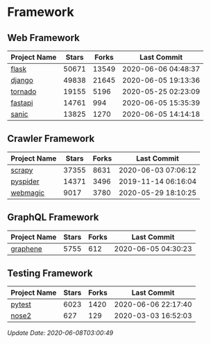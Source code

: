 # Framework

## Web Framework

| Project Name | Stars | Forks | Last Commit |
| ------------ | ----- | ----- | ----------- |
| [flask](https://github.com/pallets/flask) | 50671 | 13549 | 2020-06-06 04:48:37 |
| [django](https://github.com/django/django) | 49838 | 21645 | 2020-06-05 19:13:36 |
| [tornado](https://github.com/tornadoweb/tornado) | 19155 | 5196 | 2020-05-25 02:23:09 |
| [fastapi](https://github.com/tiangolo/fastapi) | 14761 | 994 | 2020-06-05 15:35:39 |
| [sanic](https://github.com/huge-success/sanic) | 13825 | 1270 | 2020-06-05 14:14:18 |

## Crawler Framework

| Project Name | Stars | Forks | Last Commit |
| ------------ | ----- | ----- | ----------- |
| [scrapy](https://github.com/scrapy/scrapy) | 37355 | 8631 | 2020-06-03 07:06:12 |
| [pyspider](https://github.com/binux/pyspider) | 14371 | 3496 | 2019-11-14 06:16:04 |
| [webmagic](https://github.com/code4craft/webmagic) | 9017 | 3780 | 2020-05-29 18:10:25 |

## GraphQL Framework

| Project Name | Stars | Forks | Last Commit |
| ------------ | ----- | ----- | ----------- |
| [graphene](https://github.com/graphql-python/graphene) | 5755 | 612 | 2020-06-05 04:30:23 |

## Testing Framework

| Project Name | Stars | Forks | Last Commit |
| ------------ | ----- | ----- | ----------- |
| [pytest](https://github.com/pytest-dev/pytest) | 6023 | 1420 | 2020-06-06 22:17:40 |
| [nose2](https://github.com/nose-devs/nose2) | 627 | 129 | 2020-03-03 16:52:03 |

*Update Date: 2020-06-08T03:00:49*